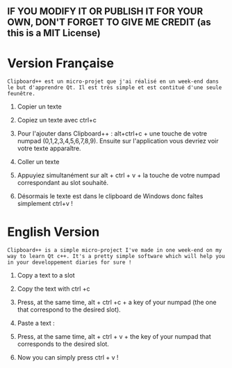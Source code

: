 ## IF YOU MODIFY IT OR PUBLISH IT FOR YOUR OWN, DON'T FORGET TO GIVE ME CREDIT (as this is a MIT License)

# Version Française 

```Clipboard++ est un micro-projet que j'ai réalisé en un week-end dans le but d'apprendre Qt. Il est très simple et est contitué d'une seule feunêtre.```

1. Copier un texte
  1. Copiez un texte avec ctrl+c
  2. Pour l'ajouter dans Clipboard++ : alt+ctrl+c + une touche de votre numpad (0,1,2,3,4,5,6,7,8,9). Ensuite sur l'application vous devriez voir votre texte apparaître.

2. Coller un texte
  1. Appuyiez simultanément sur alt + ctrl + v + la touche de votre numpad correspondant au slot souhaité.
  2. Désormais le texte est dans le clipboard de Windows donc faîtes simplement ctrl+v !
  
# English Version

```Clipboard++ is a simple micro-project I've made in one week-end on my way to learn Qt c++. It's a pretty simple software which will help you in your developpement diaries for sure !```

1. Copy a text to a slot
  1. Copy the text with ctrl +c
  2. Press, at the same time, alt + ctrl +c + a key of your numpad (the one that correspond to the desired slot).

2. Paste a text :
  1. Press, at the same time, alt + ctrl + v + the key of your numpad that corresponds to the desired slot.
  2. Now you can simply press ctrl + v !
